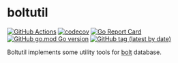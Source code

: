 # boltutil

[![GitHub Actions](https://github.com/gochore/boltutil/actions/workflows/test.yml/badge.svg)](https://github.com/gochore/boltutil/actions)
[![codecov](https://codecov.io/gh/gochore/boltutil/branch/master/graph/badge.svg)](https://codecov.io/gh/gochore/boltutil)
[![Go Report Card](https://goreportcard.com/badge/github.com/gochore/boltutil)](https://goreportcard.com/report/github.com/gochore/boltutil)
[![GitHub go.mod Go version](https://img.shields.io/github/go-mod/go-version/gochore/boltutil)](https://github.com/gochore/boltutil/blob/master/go.mod)
[![GitHub tag (latest by date)](https://img.shields.io/github/v/tag/gochore/boltutil)](https://github.com/gochore/boltutil/releases)

Boltutil implements some utility tools for [bolt](https://github.com/etcd-io/bbolt) database.
